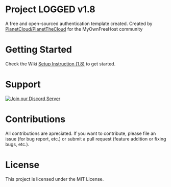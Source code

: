 # Project LOGGED v1.8

A free and open-sourced authentication template created. Created by [PlanetCloud/PlanetTheCloud](https://www.byet.net/index.php?/profile/528767-planetcloud/) for the MyOwnFreeHost community

# Getting Started
Check the Wiki [Setup Instruction (1.8)](https://github.com/PlanetTheCloud/project-logged/wiki/Setup-Instruction-(1.8)) to get started.

# Support
<a href="https://discord.gg/j8xSZRF"><img src="https://discordapp.com/api/guilds/399429466566426635/widget.png?style=banner2" alt="Join our Discord Server" title="Planet Dev Network"></a>

# Contributions
All contributions are apreciated. If you want to contribute, please file an issue (for bug report, etc.) or submit a pull request (feature addition or fixing bugs, etc.).

# License
This project is licensed under the MIT License.
